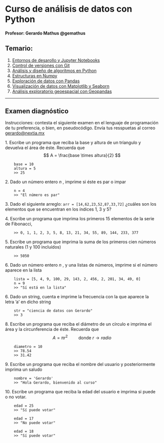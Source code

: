 # Curso de análisis de datos con Python
#### Profesor: Gerardo Mathus @gemathus

## Temario:
1. [Entornos de desarollo y Jupyter Notebooks](../1_Entornos_de_desarrollo_y_Jupyer_Notebooks)
2. [Control de versiones con Git](../2_Control_de_versiones_con_Git)
3. [Análisis y diseño de algoritmos en Python](../3_Analisis_y_diseño_de_algoritmos_en_Python)
4. [Estructuras en Numpy](../4_Estructuras_en_Numpy)
5. [Exploración de datos con Pandas](../5_Exploracion_de_datos_con_Pandas)
6. [Visualización de datos con Matplotlib y Seaborn](../6_Visualizacion_de_datos_con_Matplotlib_y_Seaborn)
7. [Análisis exploratorio geoespacial con Geopandas](../7_Analisis_exploratorio_geoespacial_con_Geopandas)

---

## Examen diagnóstico

Instrucciones: contesta el siguiente examen en el lenguaje de programación de tu preferencia, o bien, en pseudocódigo. Envía tus resspuetas al correo gerardo@nextia.mx

$\text{1. Escribe un programa que reciba la base y altura de un tríangulo y devuelva el área de éste. Recuerda que}$
$$
A = \frac{base \times altura}{2}
$$
```
    base = 10
    altura = 5
    >> 25
```

$\text{2. Dado un número entero } n \text{ , imprime si éste es par o impar}$
```
    n = 4
    >> "El número es par"
```

$\text{3. Dado el siguiente arreglo:}$ `arr = [14,62,23,52,87,33,72]` $\text{¿cuáles son los elementos que se encuentran en los índices 1, 3 y 5?}$

$\text{4. Escribe un programa que imprima los  primeros 15 elementos de la serie de Fibonacci,}$
```
    >> 0, 1, 1, 2, 3, 5, 8, 13, 21, 34, 55, 89, 144, 233, 377
```

$\text{5. Escribe un programa que imprima la suma de los primeros cien números naturales (1 y 100 incluídos)}$
```
    >> 5050
```

$\text{6. Dado un número entero } n \text{ , y una listas de números, imprime si el número aparece en la lista}$
```
    lista = [5, 4, 9, 100, 29, 143, 2, 456, 2, 201, 34, 49, 0]
    n = 9
    >> "Sí está en la lista"
```

$\text{6. Dado un string, cuenta e imprime la frecuencia con la que aparece la letra 'a' en dicho string}$
```
    str = "ciencia de datos con Gerardo"
    >> 3
```

$\text{8. Escribe un programa que reciba el diámetro de un círculo e imprima el área y la circunferencia de éste. Recuerda que}$
$$
A = \pi r^2 \hspace{1cm} \text{donde } r \rightarrow radio
$$
```
    diametro = 10
    >> 78.54
    >> 31.42
```

$\text{9. Escribe un programa que reciba el nombre del usuario y posteriormente imprima un saludo }$
```
    nombre = 'Gerardo'
    >> "Hola Gerardo, bienvenido al curso"
```

$\text{10. Escribe un programa que reciba la edad del usuario e imprima si puede o no votar.}$
```
    edad = 25
    >> "Sí puede votar"
```
```
    edad = 17
    >> "No puede votar"
```
```
    edad = 18
    >> "Sí puede votar"
```